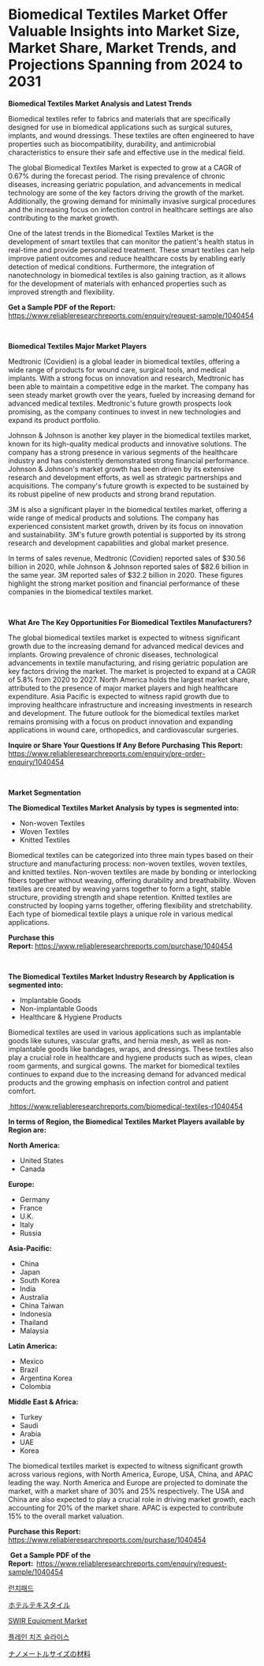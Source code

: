 <p><h1>Biomedical Textiles Market Offer Valuable Insights into Market Size, Market Share, Market Trends, and Projections Spanning from 2024 to 2031</h1></p><p><strong>Biomedical Textiles Market Analysis and Latest Trends</strong></p>
<p><p>Biomedical textiles refer to fabrics and materials that are specifically designed for use in biomedical applications such as surgical sutures, implants, and wound dressings. These textiles are often engineered to have properties such as biocompatibility, durability, and antimicrobial characteristics to ensure their safe and effective use in the medical field.</p><p>The global Biomedical Textiles Market is expected to grow at a CAGR of 0.67% during the forecast period. The rising prevalence of chronic diseases, increasing geriatric population, and advancements in medical technology are some of the key factors driving the growth of the market. Additionally, the growing demand for minimally invasive surgical procedures and the increasing focus on infection control in healthcare settings are also contributing to the market growth.</p><p>One of the latest trends in the Biomedical Textiles Market is the development of smart textiles that can monitor the patient's health status in real-time and provide personalized treatment. These smart textiles can help improve patient outcomes and reduce healthcare costs by enabling early detection of medical conditions. Furthermore, the integration of nanotechnology in biomedical textiles is also gaining traction, as it allows for the development of materials with enhanced properties such as improved strength and flexibility.</p></p>
<p><strong>Get a Sample PDF of the Report:&nbsp;</strong> <a href="https://www.reliableresearchreports.com/enquiry/request-sample/1040454">https://www.reliableresearchreports.com/enquiry/request-sample/1040454</a></p>
<p>&nbsp;</p>
<p><strong>Biomedical Textiles Major Market Players</strong></p>
<p><p>Medtronic (Covidien) is a global leader in biomedical textiles, offering a wide range of products for wound care, surgical tools, and medical implants. With a strong focus on innovation and research, Medtronic has been able to maintain a competitive edge in the market. The company has seen steady market growth over the years, fueled by increasing demand for advanced medical textiles. Medtronic's future growth prospects look promising, as the company continues to invest in new technologies and expand its product portfolio.</p><p>Johnson & Johnson is another key player in the biomedical textiles market, known for its high-quality medical products and innovative solutions. The company has a strong presence in various segments of the healthcare industry and has consistently demonstrated strong financial performance. Johnson & Johnson's market growth has been driven by its extensive research and development efforts, as well as strategic partnerships and acquisitions. The company's future growth is expected to be sustained by its robust pipeline of new products and strong brand reputation.</p><p>3M is also a significant player in the biomedical textiles market, offering a wide range of medical products and solutions. The company has experienced consistent market growth, driven by its focus on innovation and sustainability. 3M's future growth potential is supported by its strong research and development capabilities and global market presence.</p><p>In terms of sales revenue, Medtronic (Covidien) reported sales of $30.56 billion in 2020, while Johnson & Johnson reported sales of $82.6 billion in the same year. 3M reported sales of $32.2 billion in 2020. These figures highlight the strong market position and financial performance of these companies in the biomedical textiles market.</p></p>
<p>&nbsp;</p>
<p><strong>What Are The Key Opportunities For Biomedical Textiles Manufacturers?</strong></p>
<p><p>The global biomedical textiles market is expected to witness significant growth due to the increasing demand for advanced medical devices and implants. Growing prevalence of chronic diseases, technological advancements in textile manufacturing, and rising geriatric population are key factors driving the market. The market is projected to expand at a CAGR of 5.8% from 2020 to 2027. North America holds the largest market share, attributed to the presence of major market players and high healthcare expenditure. Asia Pacific is expected to witness rapid growth due to improving healthcare infrastructure and increasing investments in research and development. The future outlook for the biomedical textiles market remains promising with a focus on product innovation and expanding applications in wound care, orthopedics, and cardiovascular surgeries.</p></p>
<p><strong>Inquire or Share Your Questions If Any Before Purchasing This Report:</strong> <a href="https://www.reliableresearchreports.com/enquiry/pre-order-enquiry/1040454">https://www.reliableresearchreports.com/enquiry/pre-order-enquiry/1040454</a></p>
<p>&nbsp;</p>
<p><strong>Market Segmentation</strong></p>
<p><strong>The Biomedical Textiles Market Analysis by types is segmented into:</strong></p>
<p><ul><li>Non-woven Textiles</li><li>Woven Textiles</li><li>Knitted Textiles</li></ul></p>
<p><p>Biomedical textiles can be categorized into three main types based on their structure and manufacturing process: non-woven textiles, woven textiles, and knitted textiles. Non-woven textiles are made by bonding or interlocking fibers together without weaving, offering durability and breathability. Woven textiles are created by weaving yarns together to form a tight, stable structure, providing strength and shape retention. Knitted textiles are constructed by looping yarns together, offering flexibility and stretchability. Each type of biomedical textile plays a unique role in various medical applications.</p></p>
<p><strong>Purchase this Report:&nbsp;</strong><a href="https://www.reliableresearchreports.com/purchase/1040454">https://www.reliableresearchreports.com/purchase/1040454</a></p>
<p>&nbsp;</p>
<p><strong>The Biomedical Textiles Market Industry Research by Application is segmented into:</strong></p>
<p><ul><li>Implantable Goods</li><li>Non-implantable Goods</li><li>Healthcare & Hygiene Products</li></ul></p>
<p><p>Biomedical textiles are used in various applications such as implantable goods like sutures, vascular grafts, and hernia mesh, as well as non-implantable goods like bandages, wraps, and dressings. These textiles also play a crucial role in healthcare and hygiene products such as wipes, clean room garments, and surgical gowns. The market for biomedical textiles continues to expand due to the increasing demand for advanced medical products and the growing emphasis on infection control and patient comfort.</p></p>
<p><a href="https://www.reliableresearchreports.com/biomedical-textiles-r1040454">&nbsp;https://www.reliableresearchreports.com/biomedical-textiles-r1040454</a></p>
<p><strong>In terms of Region, the Biomedical Textiles Market Players available by Region are:</strong></p>
<p>
    <p> <strong> North America: </strong>
        <ul>
            <li>United States</li>
            <li>Canada</li>
        </ul>
        </p> 
    <p> <strong> Europe: </strong>
        <ul>
            <li>Germany</li>
            <li>France</li>
            <li>U.K.</li>
            <li>Italy</li>
            <li>Russia</li>
        </ul>
        </p> 
    <p> <strong> Asia-Pacific: </strong>
        <ul>
            <li>China</li>
            <li>Japan</li>
            <li>South Korea</li>
            <li>India</li>
            <li>Australia</li>
            <li>China Taiwan</li>
            <li>Indonesia</li>
            <li>Thailand</li>
            <li>Malaysia</li>
        </ul>
        </p> 
    <p> <strong> Latin America: </strong>
        <ul>
            <li>Mexico</li>
            <li>Brazil</li>
            <li>Argentina Korea</li>
            <li>Colombia</li>
        </ul>
        </p> 
    <p> <strong> Middle East & Africa: </strong>
        <ul>
            <li>Turkey</li>
            <li>Saudi</li>
            <li>Arabia</li>
            <li>UAE</li>
            <li>Korea</li>
        </ul>
    </p>
    </p>
<p><p>The biomedical textiles market is expected to witness significant growth across various regions, with North America, Europe, USA, China, and APAC leading the way. North America and Europe are projected to dominate the market, with a market share of 30% and 25% respectively. The USA and China are also expected to play a crucial role in driving market growth, each accounting for 20% of the market share. APAC is expected to contribute 15% to the overall market valuation.</p></p>
<p><strong>Purchase this Report: </strong><a href="https://www.reliableresearchreports.com/purchase/1040454">https://www.reliableresearchreports.com/purchase/1040454</a></p>
<p>&nbsp;<strong>Get a Sample PDF of the Report:&nbsp;&nbsp;</strong><a href="https://www.reliableresearchreports.com/enquiry/request-sample/1040454">https://www.reliableresearchreports.com/enquiry/request-sample/1040454</a></p>
<p><strong></strong></p>
<p><p><a href="https://github.com/trmesnao7959541/Market-Research-Report-List-2/blob/main/5333612180054.md">런치패드</a></p><p><a href="https://github.com/moulafa/Market-Research-Report-List-2/blob/main/7511743166885.md">ホテルテキスタイル</a></p><p><a href="https://github.com/Sinjinluong3e0awx2m195k76/Market-Research-Report-List-3/blob/main/swir-equipment-market.md">SWIR Equipment Market</a></p><p><a href="https://github.com/OliverBarry1954/Market-Research-Report-List-1/blob/main/5406513180053.md">플레인 치즈 슬라이스</a></p><p><a href="https://github.com/nxboeu02965442/Market-Research-Report-List-2/blob/main/2149261166884.md">ナノメートルサイズの材料</a></p></p>